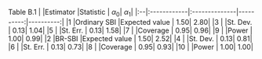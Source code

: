 Table B.1
|   |Estimator    |Statistic      | $\alpha_0$| $\alpha_1$|
|:--|:------------|:--------------|----------:|----------:|
|1  |Ordinary SBI |Expected value |       1.50|       2.80|
|3  |             |St. Dev.       |       0.13|       1.04|
|5  |             |St. Err.       |       0.13|       1.58|
|7  |             |Coverage       |       0.95|       0.96|
|9  |             |Power          |       1.00|       0.99|
|2  |BR-SBI       |Expected value |       1.50|       2.52|
|4  |             |St. Dev.       |       0.13|       0.81|
|6  |             |St. Err.       |       0.13|       0.73|
|8  |             |Coverage       |       0.95|       0.93|
|10 |             |Power          |       1.00|       1.00|
